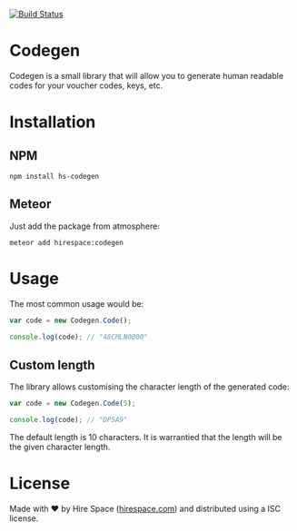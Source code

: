 [![Build Status](https://travis-ci.org/hirespace/codegen.svg?branch=master)](https://travis-ci.org/hirespace/codegen)

# Codegen
Codegen is a small library that will allow you to generate human readable
codes for your voucher codes, keys, etc.

# Installation

## NPM
```
npm install hs-codegen
```

## Meteor
Just add the package from atmosphere:

```
meteor add hirespace:codegen
```

# Usage
The most common usage would be:

```javascript
var code = new Codegen.Code();

console.log(code); // "48CMLN0000"
```

## Custom length
The library allows customising the character length of the generated code:

```javascript
var code = new Codegen.Code(5);

console.log(code); // "DP5A9"
```

The default length is 10 characters. It is warrantied that the length will
be the given character length.


# License
Made with :heart: by Hire Space ([hirespace.com](https://www.hirespace.com)) and distributed using a ISC license.
